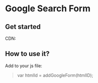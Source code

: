 # Google Search Form
## Get started
CDN:
><script src="https://cesardevelop.github.io/google-search-form.js"></script>
## How to use it?
Add to your js file:
>var htmlId = addGoogleForm(htmlID);
